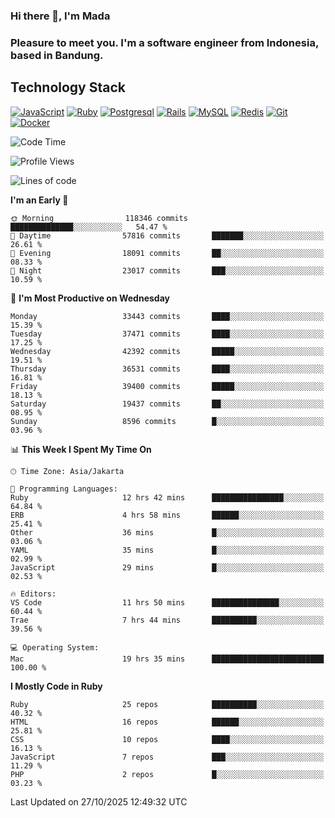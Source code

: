 ### Hi there 👋, I'm Mada
### Pleasure to meet you. I'm a software engineer from Indonesia, based in Bandung.

## Technology Stack

[![JavaScript](https://img.shields.io/badge/-JavaScript-%23F7DF1C?style=flat-square&logo=javascript&logoColor=000000&labelColor=%23F7DF1C&color=%23FFCE5A)](https://www.javascript.com/)
[![Ruby](https://img.shields.io/badge/Ruby-CC342D?style=flat-square&logo=ruby&logoColor=white)](https://www.ruby-lang.org/en/)
[![Postgresql](https://img.shields.io/badge/PostgreSQL-316192?style=flat-square&logo=postgresql&logoColor=ffffff)](https://www.postgresql.org/)
[![Rails](https://img.shields.io/badge/Ruby_on_Rails-CC0000?style=flat-square&logo=ruby-on-rails&logoColor=white)](https://rubyonrails.org/)
[![MySQL](https://img.shields.io/badge/-MySQL-4479A1?style=flat-square&logo=MySQL&logoColor=ffffff)](https://www.mysql.com/)
[![Redis](https://img.shields.io/badge/-Redis-DC382D?style=flat-square&logo=Redis&logoColor=ffffff)](https://redis.io/)
[![Git](https://img.shields.io/badge/-Git-%23F05032?style=flat-square&logo=git&logoColor=%23ffffff)](https://git-scm.com/)
[![Docker](https://img.shields.io/badge/-Docker-2496ED?style=flat-square&logo=docker&logoColor=ffffff)](https://www.docker.com/)
<!--
**madaarya/madaarya** is a ✨ _special_ ✨ repository because its `README.md` (this file) appears on your GitHub profile.

Here are some ideas to get you started:

- 🔭 I’m currently working on ...
- 🌱 I’m currently learning ...
- 👯 I’m looking to collaborate on ...
- 🤔 I’m looking for help with ...
- 💬 Ask me about ...
- 📫 How to reach me: ...
- 😄 Pronouns: ...
- ⚡ Fun fact: ...
-->
<!--START_SECTION:waka-->
![Code Time](http://img.shields.io/badge/Code%20Time-7%2C855%20hrs%2056%20mins-blue)

![Profile Views](http://img.shields.io/badge/Profile%20Views-0-blue)

![Lines of code](https://img.shields.io/badge/From%20Hello%20World%20I%27ve%20Written-55.7%20million%20lines%20of%20code-blue)

**I'm an Early 🐤** 

```text
🌞 Morning                118346 commits      ██████████████░░░░░░░░░░░   54.47 % 
🌆 Daytime                57816 commits       ███████░░░░░░░░░░░░░░░░░░   26.61 % 
🌃 Evening                18091 commits       ██░░░░░░░░░░░░░░░░░░░░░░░   08.33 % 
🌙 Night                  23017 commits       ███░░░░░░░░░░░░░░░░░░░░░░   10.59 % 
```
📅 **I'm Most Productive on Wednesday** 

```text
Monday                   33443 commits       ████░░░░░░░░░░░░░░░░░░░░░   15.39 % 
Tuesday                  37471 commits       ████░░░░░░░░░░░░░░░░░░░░░   17.25 % 
Wednesday                42392 commits       █████░░░░░░░░░░░░░░░░░░░░   19.51 % 
Thursday                 36531 commits       ████░░░░░░░░░░░░░░░░░░░░░   16.81 % 
Friday                   39400 commits       █████░░░░░░░░░░░░░░░░░░░░   18.13 % 
Saturday                 19437 commits       ██░░░░░░░░░░░░░░░░░░░░░░░   08.95 % 
Sunday                   8596 commits        █░░░░░░░░░░░░░░░░░░░░░░░░   03.96 % 
```


📊 **This Week I Spent My Time On** 

```text
🕑︎ Time Zone: Asia/Jakarta

💬 Programming Languages: 
Ruby                     12 hrs 42 mins      ████████████████░░░░░░░░░   64.84 % 
ERB                      4 hrs 58 mins       ██████░░░░░░░░░░░░░░░░░░░   25.41 % 
Other                    36 mins             █░░░░░░░░░░░░░░░░░░░░░░░░   03.06 % 
YAML                     35 mins             █░░░░░░░░░░░░░░░░░░░░░░░░   02.99 % 
JavaScript               29 mins             █░░░░░░░░░░░░░░░░░░░░░░░░   02.53 % 

🔥 Editors: 
VS Code                  11 hrs 50 mins      ███████████████░░░░░░░░░░   60.44 % 
Trae                     7 hrs 44 mins       ██████████░░░░░░░░░░░░░░░   39.56 % 

💻 Operating System: 
Mac                      19 hrs 35 mins      █████████████████████████   100.00 % 
```

**I Mostly Code in Ruby** 

```text
Ruby                     25 repos            ██████████░░░░░░░░░░░░░░░   40.32 % 
HTML                     16 repos            ██████░░░░░░░░░░░░░░░░░░░   25.81 % 
CSS                      10 repos            ████░░░░░░░░░░░░░░░░░░░░░   16.13 % 
JavaScript               7 repos             ███░░░░░░░░░░░░░░░░░░░░░░   11.29 % 
PHP                      2 repos             █░░░░░░░░░░░░░░░░░░░░░░░░   03.23 % 
```




 Last Updated on 27/10/2025 12:49:32 UTC
<!--END_SECTION:waka-->
